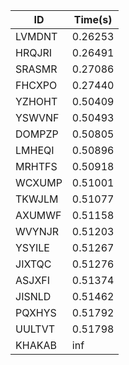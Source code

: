 |ID|Time(s)|
|-|-|
|LVMDNT|0.26253|
|HRQJRI|0.26491|
|SRASMR|0.27086|
|FHCXPO|0.27440|
|YZHOHT|0.50409|
|YSWVNF|0.50493|
|DOMPZP|0.50805|
|LMHEQI|0.50896|
|MRHTFS|0.50918|
|WCXUMP|0.51001|
|TKWJLM|0.51077|
|AXUMWF|0.51158|
|WVYNJR|0.51203|
|YSYILE|0.51267|
|JIXTQC|0.51276|
|ASJXFI|0.51374|
|JISNLD|0.51462|
|PQXHYS|0.51792|
|UULTVT|0.51798|
|KHAKAB|inf|
